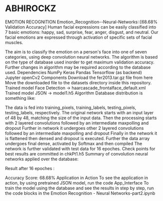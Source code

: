 # ABHIROCKZ
EMOTION RECOGNITION 
Emotion_Recognition--Neural-Networks::[68.68% Validation Accuracy]
Human facial expressions can be easily classified into 7 basic emotions: happy, sad, surprise, fear, anger, disgust, and neutral. Our facial emotions are expressed through activation of specific sets of facial muscles.

The aim is to classify the emotion on a person's face into one of seven categories, using deep convolution neural networks.
The algorithm is based on the type of database used inorder to get maximum validation accuracy. Further changes in algorithm may be required according to the database used.
Dependencies
NumPy
Keras
Pandas
Tensorflow (as backend)
Jupyter
openCv2
Components
Download the fer2013.tar.gz file from here
Move the downloaded file to the datasets directory inside this repository.
Trained model Face Detection -> haarcascade_frontalface_default.xml
Trained model JSON -> model1.h5
Algorithm
Database distribution is something like:

The data is fed into training_pixels, training_labels, testing_pixels, testing_labels, respectively.
The original network starts with an input layer of 48 by 48, matching the size of the input data.
Then the processing starts with 2 layered convolutions followed by an intermediate maxpolling and dropout
Further in network it undergoes other 2 layered convolutions followed by an intermediate maxpolling and dropout
Finally in the network it is flattened then densed and dropout is executed.
Further the data array undergoes final dense, activated by Softmax and then compiled
The network is further validated with test data for 16 epoches.
Check points for best results are committed in chkPt1.h5
Summary of convolution neural networks applied over the database:

Result after 16 epoches :

Accuracy Score: 68.68%
Application in Action
To see the application in action, by using pretrained JSON model, run the code App_Interface
To train the model using the database and see the results in step by step, run the code blocks in the Emotion Recognition - Neural Networks-part2.ipynb
